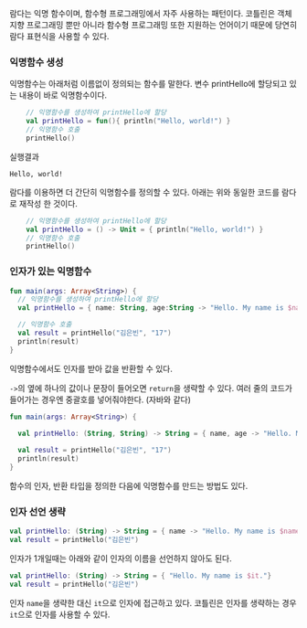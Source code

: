 
람다는 익명 함수이며, 함수형 프로그래밍에서 자주 사용하는 패턴이다.
코틀린은 객체지향 프로그래밍 뿐만 아니라 함수형 프로그래밍 또한 지원하는 언어이기 때문에 당연히 람다 표현식을 사용할 수 있다. 

### 익명함수 생성

익명함수는 아래처럼 이름없이 정의되는 함수를 말한다. 변수 printHello에 할당되고 있는 내용이 바로 익명함수이다.

```kotlin
    // 익명함수를 생성하여 printHello에 할당
    val printHello = fun(){ println("Hello, world!") }
    // 익명함수 호출
    printHello()
```

실행결과
```
Hello, world!
```

람다를 이용하면 더 간단히 익명함수를 정의할 수 있다. 아래는 위와 동일한 코드를 람다로 재작성 한 것이다.

```kotlin
    // 익명함수를 생성하여 printHello에 할당
    val printHello = () -> Unit = { println("Hello, world!") }
    // 익명함수 호출
    printHello()
```

### 인자가 있는 익명함수

```kotlin
fun main(args: Array<String>) {
  // 익명함수를 생성하여 printHello에 할당
  val printHello = { name: String, age:String -> "Hello. My name is $name. I'm $age year old" }

  // 익명함수 호출
  val result = printHello("김은빈", "17")
  println(result)
}
```

익명함수에서도 인자를 받아 값을 반환할 수 있다.

`->`의 옆에 하나의 값이나 문장이 들어오면 `return`을 생략할 수 있다. 여러 줄의 코드가 들어가는 경우엔 중괄호를 넣어줘야한다. (자바와 같다)

```kotlin
fun main(args: Array<String>) {
    
  val printHello: (String, String) -> String = { name, age -> "Hello. My name is $name. i'm $age year old" }

  val result = printHello("김은빈", "17")
  println(result)
}
```

함수의 인자, 반환 타입을 정의한 다음에 익명함수를 만드는 방법도 있다.

### 인자 선언 생략

```kotlin
val printHello: (String) -> String = { name -> "Hello. My name is $name."}
val result = printHello("김은빈")
```

인자가 1개일때는 아래와 같이 인자의 이름을 선언하지 않아도 된다.

```kotlin
val printHello: (String) -> String = { "Hello. My name is $it."}
val result = printHello("김은빈")
```

인자 `name`을 생략한 대신 `it`으로 인자에 접근하고 있다. 코틀린은 인자를 생략하는 경우 `it`으로 인자를 사용할 수 있다.





